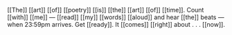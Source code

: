 [[The]] [[art]] [[of]] [[poetry]] [[is]] [[the]] [[art]] [[of]] [[time]]. Count [[with]] [[me]] — [[read]] [[my]] [[words]] [[aloud]] and hear [[the]] beats — when 23:59pm arrives. Get [[ready]]. It [[comes]] [[right]] about . . . [[now]].